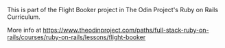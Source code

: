 This is part of the Flight Booker project in The Odin Project's Ruby on Rails Curriculum.

More info at https://www.theodinproject.com/paths/full-stack-ruby-on-rails/courses/ruby-on-rails/lessons/flight-booker